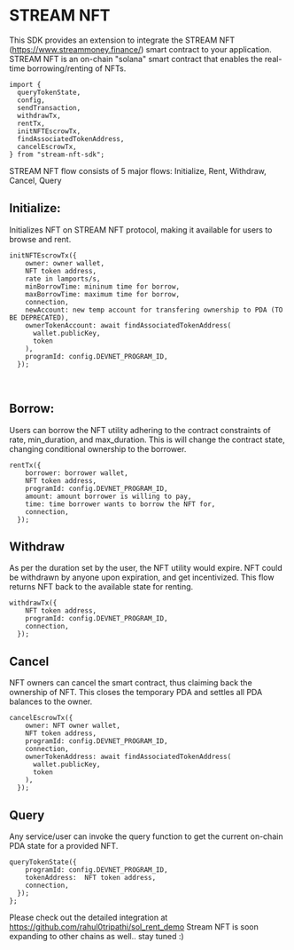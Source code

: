 # STREAM NFT

This SDK provides an extension to integrate the STREAM NFT (https://www.streammoney.finance/) smart contract to your application. STREAM NFT is an on-chain "solana" smart contract that enables the real-time borrowing/renting of NFTs.
```
import {
  queryTokenState,
  config,
  sendTransaction,
  withdrawTx,
  rentTx,
  initNFTEscrowTx,
  findAssociatedTokenAddress,
  cancelEscrowTx,
} from "stream-nft-sdk";
```

STREAM NFT flow consists of 5 major flows: Initialize, Rent, Withdraw, Cancel, Query

## Initialize:
Initializes NFT on STREAM NFT protocol, making it available for users to browse and rent.
```
initNFTEscrowTx({
    owner: owner wallet,  
    NFT token address,
    rate in lamports/s,
    minBorrowTime: mininum time for borrow,
    maxBorrowTime: maximum time for borrow,
    connection,
    newAccount: new temp account for transfering ownership to PDA (TO BE DEPRECATED),
    ownerTokenAccount: await findAssociatedTokenAddress(
      wallet.publicKey,
      token
    ),
    programId: config.DEVNET_PROGRAM_ID,
  });
```
 
## Borrow:
Users can borrow the NFT utility adhering to the contract constraints of rate, min_duration, and max_duration. This is will change the contract state, changing conditional ownership to the borrower.
```
rentTx({
    borrower: borrower wallet,
    NFT token address,
    programId: config.DEVNET_PROGRAM_ID,
    amount: amount borrower is willing to pay,
    time: time borrower wants to borrow the NFT for,
    connection,
  });
```

## Withdraw
As per the duration set by the user, the NFT utility would expire. NFT could be withdrawn by anyone upon expiration, and get incentivized. This flow returns NFT back to the available state for renting.
```
withdrawTx({
    NFT token address,
    programId: config.DEVNET_PROGRAM_ID,
    connection,
  });
```

## Cancel
NFT owners can cancel the smart contract, thus claiming back the ownership of NFT. This closes the temporary PDA and settles all PDA balances to the owner.
```
cancelEscrowTx({
    owner: NFT owner wallet,
    NFT token address,
    programId: config.DEVNET_PROGRAM_ID,
    connection,
    ownerTokenAddress: await findAssociatedTokenAddress(
      wallet.publicKey,
      token
    ),
  });
```

## Query
Any service/user can invoke the query function to get the current on-chain PDA state for a provided NFT.
```
queryTokenState({
    programId: config.DEVNET_PROGRAM_ID,
    tokenAddress:  NFT token address,
    connection,
  });
};
```

Please check out the detailed integration at https://github.com/rahul0tripathi/sol_rent_demo
Stream NFT is soon expanding to other chains as well.. stay tuned :)
